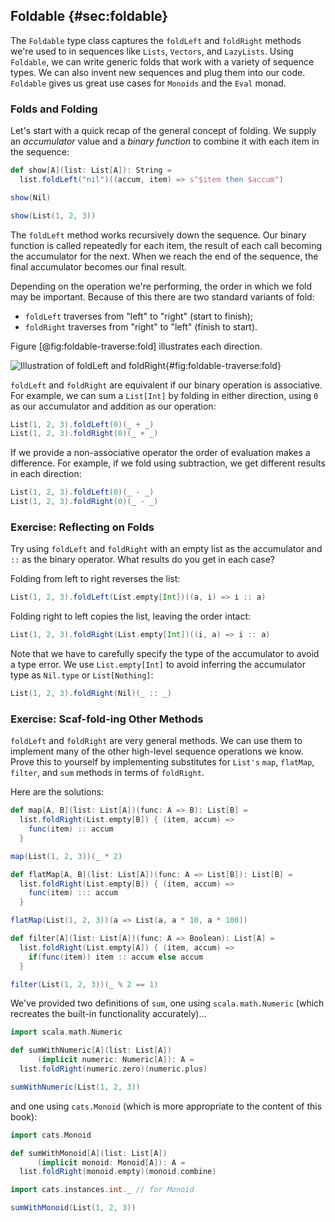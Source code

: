 ## Foldable {#sec:foldable}

The `Foldable` type class captures the `foldLeft` and `foldRight` methods
we're used to in sequences like `Lists`, `Vectors`, and `LazyLists`.
Using `Foldable`, we can write generic folds that work with a variety of sequence types.
We can also invent new sequences and plug them into our code.
`Foldable` gives us great use cases for `Monoids` and the `Eval` monad.

### Folds and Folding

Let's start with a quick recap of the general concept of folding.
We supply an *accumulator* value and a *binary function*
to combine it with each item in the sequence:

```scala mdoc:silent
def show[A](list: List[A]): String =
  list.foldLeft("nil")((accum, item) => s"$item then $accum")
```

```scala mdoc
show(Nil)

show(List(1, 2, 3))
```

The `foldLeft` method works recursively down the sequence.
Our binary function is called repeatedly for each item,
the result of each call becoming the accumulator for the next.
When we reach the end of the sequence,
the final accumulator becomes our final result.

Depending on the operation we're performing,
the order in which we fold may be important.
Because of this there are two standard variants of fold:

- `foldLeft` traverses from "left" to "right" (start to finish);
- `foldRight` traverses from "right" to "left" (finish to start).

Figure [@fig:foldable-traverse:fold] illustrates each direction.

![Illustration of foldLeft and foldRight](src/pages/foldable-traverse/fold.pdf+svg){#fig:foldable-traverse:fold}

`foldLeft` and `foldRight` are equivalent
if our binary operation is associative.
For example, we can sum a `List[Int]` by folding in either direction,
using `0` as our accumulator and addition as our operation:

```scala mdoc
List(1, 2, 3).foldLeft(0)(_ + _)
List(1, 2, 3).foldRight(0)(_ + _)
```

If we provide a non-associative operator
the order of evaluation makes a difference.
For example, if we fold using subtraction,
we get different results in each direction:

```scala mdoc
List(1, 2, 3).foldLeft(0)(_ - _)
List(1, 2, 3).foldRight(0)(_ - _)
```

### Exercise: Reflecting on Folds

Try using `foldLeft` and `foldRight` with an empty list as the accumulator
and `::` as the binary operator. What results do you get in each case?

<div class="solution">
Folding from left to right reverses the list:

```scala mdoc
List(1, 2, 3).foldLeft(List.empty[Int])((a, i) => i :: a)
```

Folding right to left copies the list, leaving the order intact:

```scala mdoc
List(1, 2, 3).foldRight(List.empty[Int])((i, a) => i :: a)
```

Note that we have to carefully specify
the type of the accumulator to avoid a type error.
We use `List.empty[Int]` to avoid
inferring the accumulator type as `Nil.type` or `List[Nothing]`:

```scala mdoc:fail
List(1, 2, 3).foldRight(Nil)(_ :: _)
```
</div>

### Exercise: Scaf-fold-ing Other Methods

`foldLeft` and `foldRight` are very general methods.
We can use them to implement many of the other
high-level sequence operations we know.
Prove this to yourself by implementing substitutes
for `List's` `map`, `flatMap`, `filter`, and `sum` methods
in terms of `foldRight`.

<div class="solution">
Here are the solutions:

```scala mdoc:silent
def map[A, B](list: List[A])(func: A => B): List[B] =
  list.foldRight(List.empty[B]) { (item, accum) =>
    func(item) :: accum
  }
```

```scala mdoc
map(List(1, 2, 3))(_ * 2)
```

```scala mdoc:silent
def flatMap[A, B](list: List[A])(func: A => List[B]): List[B] =
  list.foldRight(List.empty[B]) { (item, accum) =>
    func(item) ::: accum
  }
```

```scala mdoc
flatMap(List(1, 2, 3))(a => List(a, a * 10, a * 100))
```

```scala mdoc:silent
def filter[A](list: List[A])(func: A => Boolean): List[A] =
  list.foldRight(List.empty[A]) { (item, accum) =>
    if(func(item)) item :: accum else accum
  }
```

```scala mdoc
filter(List(1, 2, 3))(_ % 2 == 1)
```

We've provided two definitions of `sum`,
one using `scala.math.Numeric`
(which recreates the built-in functionality accurately)...

```scala mdoc:silent
import scala.math.Numeric

def sumWithNumeric[A](list: List[A])
      (implicit numeric: Numeric[A]): A =
  list.foldRight(numeric.zero)(numeric.plus)
```

```scala mdoc
sumWithNumeric(List(1, 2, 3))
```

and one using `cats.Monoid`
(which is more appropriate to the content of this book):

```scala mdoc:silent
import cats.Monoid

def sumWithMonoid[A](list: List[A])
      (implicit monoid: Monoid[A]): A =
  list.foldRight(monoid.empty)(monoid.combine)

import cats.instances.int._ // for Monoid
```

```scala mdoc
sumWithMonoid(List(1, 2, 3))
```
</div>
